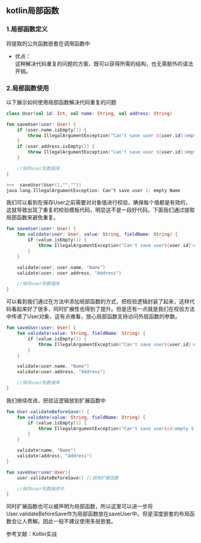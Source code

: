 ## kotlin局部函数

### 1.局部函数定义
将提取的公共函数嵌套在调用函数中

* 优点：  
这种解决代码重复的问题的方案，既可以获得所需的结构，也无需额外的语法开销。  

### 2.局部函数使用
以下展示如何使用局部函数解决代码重复的问题  
```kotlin
class User(val id: Int, val name: String, val address: String)

fun saveUser(user: User) {
    if (user.name.isEmpty()) {
        throw IllegalArgumentException("Can't save user ${user.id}:empty Name")
    }
    if (user.address.isEmpty()) {
        throw IllegalArgumentException("Can't save user ${user.id}:empty Address")
    }

    //保存user到数据库
}

>>>  saveUser(User(1,"",""))
java.lang.IllegalArgumentException: Can't save user 1: empty Name
```
我们可以看到在保存User之前需要对对象值进行校验，确保每个值都是有效的，这就导致出现了重复的校验模板代码，明显这不是一段好代码。下面我们通过提取局部函数来避免重复。

```kotlin
fun saveUser(user: User) {
    fun validate(user: User, value: String, fieldName: String) {
        if (value.isEmpty()) {
            throw IllegalArgumentException("Can't save user${user.id}:empty $fieldName")
        }
    }

    validate(user, user.name, "Name")
    validate(user, user.address, "Address")

    //保存user到数据库
}
```
可以看到我们通过在方法中添加局部函数的方式，把校验逻辑封装了起来，这样代码看起来好了很多，同时扩展性也得到了提升。但是还有一点就是我们在校验方法中传递了User对象，这有点难看，放心局部函数支持访问外层函数的参数。

```kotlin
fun saveUser(user: User) {
    fun validate(value: String, fieldName: String) {
        if (value.isEmpty()) {
            throw IllegalArgumentException("Can't save user${user.id}:empty $fieldName")
        }
    }

    validate(user.name, "Name")
    validate(user.address, "Address")

    //保存user到数据库
}
```
我们继续改进，把验证逻辑放到扩展函数中
```kotlin
fun User.validateBeforeSave() {
    fun validate(value: String, fieldName: String) {
        if (value.isEmpty()) {
            throw IllegalArgumentException("Can't save user$id:empty $fieldName")
        }
    }

    validate(name, "Name")
    validate(address, "Address")
}

fun saveUser(user:User){
    user.validateBeforeSave() //调用扩展函数

    //保存user到数据库中
}
```
同时扩展函数也可以被声明为局部函数，所以这里可以进一步将User.validateBeforeSave作为局部函数放在saveUser中。但是深度嵌套的布局函数会让人费解。因此一般不建议使用多层嵌套。

参考文献：Kotlin实战
